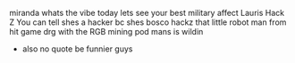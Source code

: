 miranda whats the vibe today lets see your best military affect Lauris Hack Z
You can tell shes a hacker bc shes bosco hackz that little robot man from hit game drg with the RGB mining pod mans is wildin

- also no quote be funnier guys